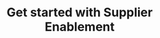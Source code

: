 ---
title: "Get started with Supplier Enablement"
sidebar_label: Relationship manager
displayed_sidebar: supplierEnablement
description: "Learn how to perform the initial setup for the Supplier Enablement product"
image: "/img/banners/social/lending.png"
---